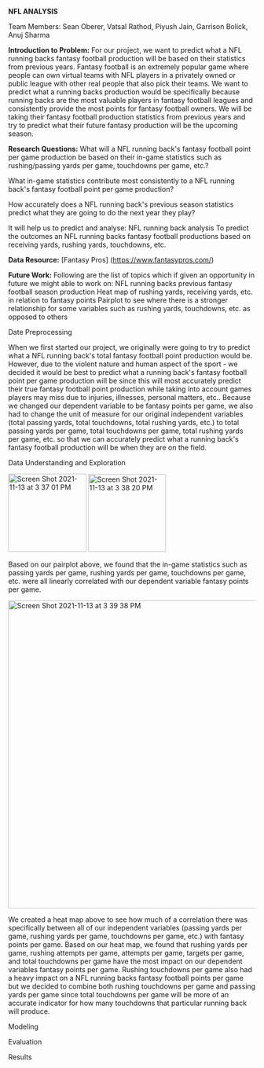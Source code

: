 ****NFL ANALYSIS****

Team Members: Sean Oberer, Vatsal Rathod, Piyush Jain, Garrison Bolick, Anuj Sharma

**Introduction to Problem:**
For our project, we want to predict what a NFL running backs fantasy football production will be based on their statistics from previous years. Fantasy football is an extremely popular game where people can own virtual teams with NFL players in a privately owned or public league with other real people that also pick their teams. We want to predict what a running backs production would be specifically because running backs are the most valuable players in fantasy football leagues and consistently provide the most points for fantasy football owners. We will be taking their fantasy football production statistics from previous years and try to predict what their future fantasy production will be the upcoming season. 

**Research Questions:**
What will a NFL running back's fantasy football point per game production be based on their in-game statistics such as rushing/passing yards per game, touchdowns per game, etc.? 

What in-game statistics contribute most consistently to a NFL running back's fantasy football point per game production?

How accurately does a NFL running back's previous season statistics predict what they are going to do the next year they play? 

It will help us to predict and analyse:
NFL running back analysis
To predict the outcomes an NFL running backs fantasy football productions based on receiving yards, rushing yards, touchdowns, etc.



**Data Resource:**
[Fantasy Pros] (https://www.fantasypros.com/)


**Future Work:**
Following are the list of topics which if given an opportunity in future we might able to work on:
NFL running backs previous fantasy football season production
Heat map of rushing yards, receiving yards, etc. in relation to fantasy points
Pairplot to see where there is a stronger relationship for some variables such as rushing yards, touchdowns, etc. as opposed to others


Date Preprocessing

When we first started our project, we originally were going to try to predict what a NFL running back's total fantasy football point production would be. However, due to the violent nature and human aspect of the sport - we decided it would be best to predict what a running back's fantasy football point per game production will be since this will most accurately predict their true fantasy football point production while taking into account games players may miss due to injuries, illnesses, personal matters, etc.. Because we changed our dependent variable to be fantasy points per game, we also had to change the unit of measure for our original independent variables (total passing yards, total touchdowns, total rushing yards, etc.) to total passing yards per game, total touchdowns per game, total rushing yards per game, etc. so that we can accurately predict what a running back's fantasy football production will be when they are on the field. 

Data Understanding and Exploration

<img width="159" alt="Screen Shot 2021-11-13 at 3 37 01 PM" src="https://user-images.githubusercontent.com/59974878/141658337-c6159e01-72cf-4e88-9c3e-80335c1504e7.png">

<img width="158" alt="Screen Shot 2021-11-13 at 3 38 20 PM" src="https://user-images.githubusercontent.com/59974878/141658389-d6d3aac4-f554-4eab-91d7-39b41c5c8ea9.png">

Based on our pairplot above, we found that the in-game statistics such as passing yards per game, rushing yards per game, touchdowns per game, etc. were all linearly correlated with our dependent variable fantasy points per game. 

<img width="627" alt="Screen Shot 2021-11-13 at 3 39 38 PM" src="https://user-images.githubusercontent.com/59974878/141658436-7bd6417f-cabe-44b5-a4d9-70ba64eb5c62.png">

We created a heat map above to see how much of a correlation there was specifically between all of our independent variables (passing yards per game, rushing yards per game, touchdowns per game, etc.) with fantasy points per game. Based on our heat map, we found that rushing yards per game, rushing attempts per game, attempts per game, targets per game, and total touchdowns per game have the most impact on our dependent variables fantasy points per game. Rushing touchdowns per game also had a heavy impact on a NFL running backs fantasy football points per game but we decided to combine both rushing touchdowns per game and passing yards per game since total touchdowns per game will be more of an accurate indicator for how many touchdowns that particular running back will produce. 

Modeling

Evaluation

Results


